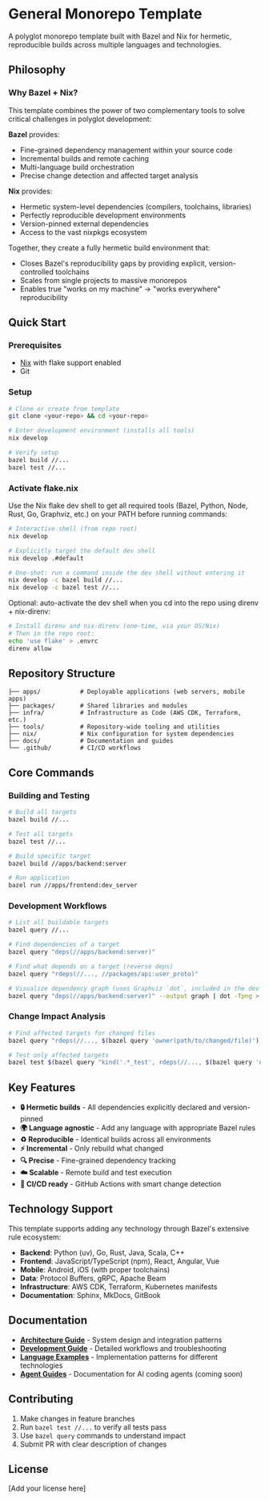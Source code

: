 # General Monorepo Template

A polyglot monorepo template built with Bazel and Nix for hermetic, reproducible builds across multiple languages and technologies.

## Philosophy

### Why Bazel + Nix?

This template combines the power of two complementary tools to solve critical challenges in polyglot development:

**Bazel** provides:
- Fine-grained dependency management within your source code
- Incremental builds and remote caching
- Multi-language build orchestration
- Precise change detection and affected target analysis

**Nix** provides:
- Hermetic system-level dependencies (compilers, toolchains, libraries)
- Perfectly reproducible development environments
- Version-pinned external dependencies
- Access to the vast nixpkgs ecosystem

Together, they create a fully hermetic build environment that:
- Closes Bazel's reproducibility gaps by providing explicit, version-controlled toolchains
- Scales from single projects to massive monorepos
- Enables true "works on my machine" → "works everywhere" reproducibility

## Quick Start

### Prerequisites
- [Nix](https://nixos.org/download.html) with flake support enabled
- Git

### Setup
```bash
# Clone or create from template
git clone <your-repo> && cd <your-repo>

# Enter development environment (installs all tools)
nix develop

# Verify setup
bazel build //...
bazel test //...
```

### Activate flake.nix
Use the Nix flake dev shell to get all required tools (Bazel, Python, Node, Rust, Go, Graphviz, etc.) on your PATH before running commands:

```bash
# Interactive shell (from repo root)
nix develop

# Explicitly target the default dev shell
nix develop .#default

# One-shot: run a command inside the dev shell without entering it
nix develop -c bazel build //...
nix develop -c bazel test //...
```

Optional: auto-activate the dev shell when you cd into the repo using direnv + nix-direnv:

```bash
# Install direnv and nix-direnv (one-time, via your OS/Nix)
# Then in the repo root:
echo 'use flake' > .envrc
direnv allow
```

## Repository Structure

```
├── apps/           # Deployable applications (web servers, mobile apps)
├── packages/       # Shared libraries and modules  
├── infra/          # Infrastructure as Code (AWS CDK, Terraform, etc.)
├── tools/          # Repository-wide tooling and utilities
├── nix/            # Nix configuration for system dependencies
├── docs/           # Documentation and guides
└── .github/        # CI/CD workflows
```

## Core Commands

### Building and Testing
```bash
# Build all targets
bazel build //...

# Test all targets  
bazel test //...

# Build specific target
bazel build //apps/backend:server

# Run application
bazel run //apps/frontend:dev_server
```

### Development Workflows
```bash
# List all buildable targets
bazel query //...

# Find dependencies of a target
bazel query "deps(//apps/backend:server)"

# Find what depends on a target (reverse deps)
bazel query "rdeps(//..., //packages/api:user_proto)"

# Visualize dependency graph (uses Graphviz `dot`, included in the dev shell)
bazel query "deps(//apps/backend:server)" --output graph | dot -Tpng > deps.png
```

### Change Impact Analysis
```bash
# Find affected targets for changed files
bazel query "rdeps(//..., $(bazel query 'owner(path/to/changed/file)'))"

# Test only affected targets
bazel test $(bazel query "kind('.*_test', rdeps(//..., $(bazel query 'owner(path/to/changed/file)')))")
```

## Key Features

- **🔒 Hermetic builds** - All dependencies explicitly declared and version-pinned
- **🌍 Language agnostic** - Add any language with appropriate Bazel rules  
- **♻️ Reproducible** - Identical builds across all environments
- **⚡ Incremental** - Only rebuild what changed
- **🔍 Precise** - Fine-grained dependency tracking
- **☁️ Scalable** - Remote build and test execution
- **🚀 CI/CD ready** - GitHub Actions with smart change detection

## Technology Support

This template supports adding any technology through Bazel's extensive rule ecosystem:

- **Backend**: Python (uv), Go, Rust, Java, Scala, C++
- **Frontend**: JavaScript/TypeScript (npm), React, Angular, Vue
- **Mobile**: Android, iOS (with proper toolchains)
- **Data**: Protocol Buffers, gRPC, Apache Beam
- **Infrastructure**: AWS CDK, Terraform, Kubernetes manifests
- **Documentation**: Sphinx, MkDocs, GitBook

## Documentation

- **[Architecture Guide](ARCHITECTURE.md)** - System design and integration patterns
- **[Development Guide](DEVELOPMENT.md)** - Detailed workflows and troubleshooting
- **[Language Examples](docs/examples/language-implementations.md)** - Implementation patterns for different technologies
- **[Agent Guides](docs/agents/)** - Documentation for AI coding agents (coming soon)

## Contributing

1. Make changes in feature branches
2. Run `bazel test //...` to verify all tests pass
3. Use `bazel query` commands to understand impact
4. Submit PR with clear description of changes

## License

[Add your license here]
